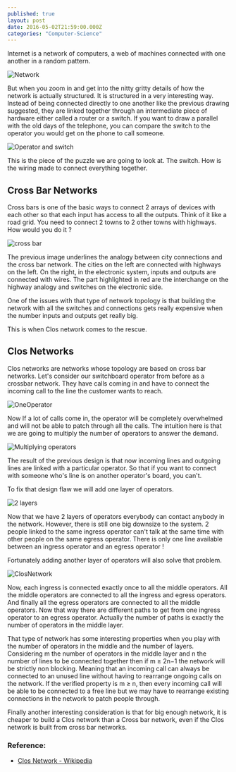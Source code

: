 ```yaml
---
published: true
layout: post
date: 2016-05-02T21:59:00.000Z
categories: "Computer-Science"
---
```

Internet is a network of computers, a web of machines connected with one another in a random pattern.

<img src="{{site.baseurl}}/assets/images/clos/network.png" alt="Network" style="max-width: 500px; margin: 0 auto;" />

But when you zoom in and get into the nitty gritty details of how the network is actually structured. It is structured in a very interesting way. Instead of being connected directly to one another like the previous drawing suggested, they are linked together through an intermediate piece of hardware either called a router or a switch. If you want to draw a parallel with the old days of the telephone, you can compare the switch to the operator you would get on the phone to call someone.

![Operator and switch]({{site.baseurl}}/assets/images/operator.png)

This is the piece of the puzzle we are going to look at. The switch. How is the wiring made to connect everything together.


## Cross Bar Networks

Cross bars is one of the basic ways to connect 2 arrays of devices with each other so that each input has access to all the outputs. Think of it like a road grid. You need to connect 2 towns to 2 other towns with highways. How would you do it ?

![cross bar]({{site.baseurl}}/assets/images/grid.png)

The previous image underlines the analogy between city connections and the cross bar network. The cities on the left are connected with highways on the left. On the right, in the electronic system, inputs and outputs are connected with wires. The part highlighted in red are the interchange on the highway analogy and switches on the electronic side.

One of the issues with that type of network topology is that building the network with all the switches and connections gets really expensive when the number inputs and outputs get really big.

This is when Clos network comes to the rescue.


## Clos Networks

Clos networks are networks whose topology are based on cross bar networks. Let's consider our switchboard operator from before as a crossbar network. They have calls coming in and have to connect the incoming call to the line the customer wants to reach.

![OneOperator]({{site.baseurl}}/assets/images/OneOperator.png)

Now If a lot of calls come in, the operator will be completely overwhelmed and will not be able to patch through all the calls. The intuition here is that we are going to multiply the number of operators to answer the demand.

![Multiplying operators]({{site.baseurl}}/assets/images/TwoOperators2.png)

The result of the previous design is that now incoming lines and outgoing lines are linked with a particular operator. So that if you want to connect with someone who's line is on another operator's board, you can't.

To fix that design flaw we will add one layer of operators.

![2 layers]({{site.baseurl}}/assets/images/2Layersxcf.png)

Now that we have 2 layers of operators everybody can contact anybody in the network. However, there is still one big downsize to the system. 2 people linked to the same ingress operator can't talk at the same time with other people on the same egress operator. There is only one line available between an ingress operator and an egress operator !

Fortunately adding another layer of operators will also solve that problem.

<img src="{{site.baseurl}}/assets/images/ClosNetwork.png" alt="ClosNetwork" style="max-width: 800px; margin: 0 auto;" />

Now, each ingress is connected exactly once to all the middle operators. All the middle operators are connected to all the ingress and egress operators. And finally all the egress operators are connected to all the middle operators. Now that way there are different paths to get from one ingress operator to an egress operator. Actually the number of paths is exactly the number of operators in the middle layer.

That type of network has some interesting properties when you play with the number of operators in the middle and the number of layers. Considering m the number of operators in the middle layer and n the number of lines to be connected together then if m ≥ 2n−1 the network will be strictly non blocking. Meaning that an incoming call can always be connected to an unused line without having to rearrange ongoing calls on the network. If the verified property is m ≥ n, then every incoming call will be able to be connected to a free line but we may have to rearrange existing connections in the network to patch people through.

Finally another interesting consideration is that for big enough network, it is cheaper to build a Clos network than a Cross bar network, even if the Clos network is built from cross bar networks.

### Reference:

* [Clos Network - Wikipedia](https://en.wikipedia.org/wiki/Clos_network)
